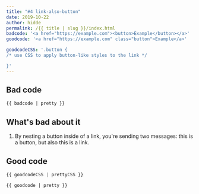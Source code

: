 ```yaml
---
title: "#4 link-also-button"
date: 2019-10-22
author: hidde
permalink: /{{ title | slug }}/index.html
badcode: '<a href="https://example.com"><button>Example</button></a>'
goodcode: '<a href="https://example.com" class="button">Example</a>'

goodcodeCSS: '.button {
/* use CSS to apply button-like styles to the link */

}'
---
```


<div class="section">

## Bad code

```html
{{ badcode | pretty }}
```
</div>

<div class="section">

## What's bad about it

1. By nesting a button inside of a link, you're sending two messages: this is a button, but also this is a link.
</div>

<div class="section">

## Good code

```css
{{ goodcodeCSS | prettyCSS }}
```

```html
{{ goodcode | pretty }}
```
</div>


